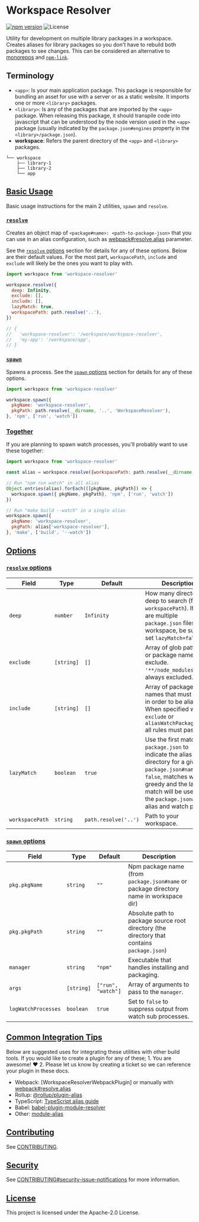 # Workspace Resolver
[![npm version](https://img.shields.io/npm/v/workspace-resolver.svg?style=flat-square)](https://www.npmjs.com/package/workspace-resolver)
![License](https://img.shields.io/npm/l/workspace-resolver?style=flat-square)

Utility for development on multiple library packages in a workspace. Creates aliases for library packages so you don't have to rebuild both packages to see changes. This can be considered an alternative to [monorepos](https://github.com/lerna/lerna) and [`npm-link`](https://docs.npmjs.com/cli/link).


## Terminology

* `<app>`: Is your main application package. This package is responsible for bundling an asset for use with a server or as a static website. It imports one or more `<library>` packages.
* `<library>`: Is any of the packages that are imported by the `<app>` package. When releasing this package, it should transpile code into javascript that can be understood by the node version used in the `<app>` package (usually indicated by the `package.json#engines` property in the `<library>/package.json`).
* **workspace**: Refers the parent directory of the `<app>` and `<library>` packages.


```
└── workspace
    ├── library-1
    ├── library-2
    └── app
```


## [Basic Usage]
[Basic Usage]: #-basic-usage-

Basic usage instructions for the main 2 utilities, `spawn` and `resolve`.

### [`resolve`]
[`resolve`]: #-resolve-

Creates an object map of `<package#name>: <path-to-package-json>` that you can use in an alias configuration, such as [webpack#resolve.alias] parameter.

See the [`resolve` options] section for details for any of these options. Below are their default values. For the most part, `workspacePath`, `include` and `exclude` will likely be the ones you want to play with.

```js
import workspace from 'workspace-resolver'

workspace.resolve({
  deep: Infinity,
  exclude: [],
  include: [],
  lazyMatch: true,
  workspacePath: path.resolve('..'),
})

// {
//   'workspace-resolver': '/workspace/workspace-resolver',
//   'my-app': '/workspace/app',
// }
```

### [`spawn`]
[`spawn`]: #-spawn-

Spawns a process. See the [`spawn` options] section for details for any of these options.

```js
import workspace from 'workspace-resolver'

workspace.spawn({
  pkgName: 'workspace-resolver',
  pkgPath: path.resolve(__dirname, '..', 'WorkspaceResolver'),
}, 'npm', ['run', 'watch'])

```

### [Together]
[Together]: #-together-

If you are planning to spawn watch processes, you'll probably want to use these together:

```js
import workspace from 'workspace-resolver'

const alias = workspace.resolve({workspacePath: path.resolve(__dirname, '..')})

// Run "npm run watch" in all alias
Object.entries(alias).forEach(([pkgName, pkgPath]) => {
  workspace.spawn({ pkgName, pkgPath}, 'npm', ['run', 'watch'])
})

// Run "make build --watch" in a single alias
workspace.spawn({
  pkgName: 'workspace-resolver',
  pkgPath: alias['workspace-resolver'],
}, 'make', ['build', '--watch'])

```

## [Options]
[Options]: #-options-


### [`resolve` options]
[`resolve` options]: #-resolve-options-

| Field                | Type                   | Default                 | Description     |
| -------------------- | -----------------------|-------------------------|-----------------|
| `deep`               | `number`                 | `Infinity`            | How many directories deep to search (from `workspacePath`). If there are multiple `package.json` files in workspace, be sure to set `lazyMatch=false`. |
| `exclude`             | `[string]`               | `[]`                 | Array of glob patterns or package names to exclude. `'**/node_modules'` is always excluded. |
| `include`             | `[string]`               | `[]`                 | Array of package names that must match in order to be aliased. When specified with `exclude` or `aliasWatchPackagesOnly` all rules must pass. |
| `lazyMatch`          | `boolean`                | `true`                | Use the first matching `package.json` to indicate the alias directory for a given `package.json#name`. If `false`, matches will be greedy and the last match will be used for the `package.json#name` alias and watch path. |
| `workspacePath`      | `string`                 | `path.resolve('..')`  | Path to your workspace.  |

### [`spawn` options]
[`spawn` options]: #-spawn-

| Field                | Type                   | Default                 |  Description    |
| -------------------- | -----------------------|-------------------------|-----------------|
| `pkg.pkgName`               | `string`                 | `""`           | Npm package name (from `package.json#name` or package directory name in workspace dir) |
| `pkg.pkgPath`               | `string`                 | `""`           | Absolute path to package source root directory (the directory that contains `package.json`) |
| `manager`               | `string`                 | `"npm"`            | Executable that handles installing and packaging. |
| `args`               | `[string]`                 | `["run", "watch"]`  | Array of arguments to pass to the `manager`. |
| `logWatchProcesses`          | `boolean`                 | `true`       | Set to `false` to suppress output from watch sub processes. |


## [Common Integration Tips]
[Common Integration Tips]: #-common-integration-tips-

Below are suggested uses for integrating these utilities with other build tools. If you would like to create a plugin for any of these; 1. You are awesome! ❤️ 2. Please let us know by creating a ticket so we can reference your plugin in these docs.

* Webpack: [WorkspaceResolverWebpackPlugin] or manually with [webpack#resolve.alias]
* Rollup: [@rollup/plugin-alias](https://www.npmjs.com/package/@rollup/plugin-alias)
* TypeScript: [TypeScript alias guide](https://dev.to/larswaechter/path-aliases-with-typescript-in-nodejs-4353)
* Babel: [babel-plugin-module-resolver](https://www.npmjs.com/package/babel-plugin-module-resolver)
* Other: [module-alias](https://www.npmjs.com/package/module-alias)

## [Contributing]
[Contributing]: #-contributing-

See [CONTRIBUTING].

## [Security]
[Security]: #-security-

See [CONTRIBUTING#security-issue-notifications](CONTRIBUTING.md#security-issue-notifications) for more information.

## [License]
[License]: #-license-

This project is licensed under the Apache-2.0 License.


[CONTRIBUTING]: CONTRIBUTING.md
[webpack#resolve.alias]: https://webpack.js.org/configuration/resolve/#resolvealias

